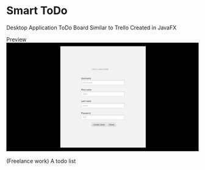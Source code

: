 # Smart ToDo
Desktop Application
ToDo Board Similar to Trello Created in JavaFX

Preview
![](preview.gif)

 (Freelance work) A todo list
